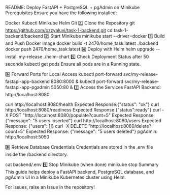 README: Deploy FastAPI + PostgreSQL + pgAdmin on Minikube
Prerequisites
Ensure you have the following installed:

Docker
Kubectl
Minikube
Helm
Git
1️⃣ Clone the Repository
git https://github.com/ozzyaluyi/task-1-backend.git 
cd task-1-backend/backend
2️⃣ Start Minikube
minikube start --driver=docker
3️⃣ Build and Push Docker Image
docker build -t 2470/home_task:latest ./backend
docker push 2470/home_task:latest
4️⃣ Deploy with Helm
helm upgrade --install my-release ./helm-chart
5️⃣ Check Deployment Status after 50 seconds
kubectl get pods
Ensure all pods are in a Running state.

6️⃣ Forward Ports for Local Access
kubectl port-forward svc/my-release-fastapi-app-backend 8080:8000 &
kubectl port-forward svc/my-release-fastapi-app-pgadmin 5050:80 &
7️⃣ Access the Services
FastAPI Backend: http://localhost:8080

curl http://localhost:8080/health Expected Response:{"status": "ok"}
curl http://localhost:8080/readiness Expected Response:{"status":ready"}
curl -X POST "http://localhost:8080/populate?count=5" Expected Response: {"message": "5 users inserted"}
curl http://localhost:8080/users Expected Response: {"users": []}
curl -X DELETE "http://localhost:8080/delete?count=5" Expected Response: {"message": "5 users deleted"}
pgAdmin: http://localhost:5050

8️⃣ Retrieve Database Credentials
Credentials are stored in the .env file inside the /backend directory.

cat backend/.env
9️⃣ Stop Minikube (when done)
minikube stop
Summary
This guide helps deploy a FastAPI backend, PostgreSQL database, and pgAdmin UI in a Minikube Kubernetes cluster using Helm.

For issues, raise an Issue in the repository!
